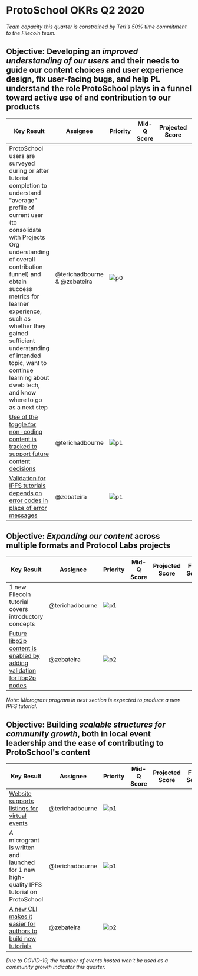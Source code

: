 # ProtoSchool OKRs Q2 2020

_Team capacity this quarter is constrained by Teri's 50% time commitment to the Filecoin team._

## Objective: Developing an _improved understanding of our users_ and their needs to guide our content choices and user experience design, fix user-facing bugs, and help PL understand the role ProtoSchool plays in a funnel toward active use of and contribution to our products

| Key Result | Assignee | Priority | Mid-Q Score | Projected Score | Final Score |
| ---------- | -------- | -------- | ----------- | --------------- | ----------- |
| ProtoSchool users are surveyed during or after tutorial completion to understand "average" profile of current user (to consolidate with Projects Org understanding of overall contribution funnel) and obtain success metrics for learner experience, such as whether they gained sufficient understanding of intended topic, want to continue learning about dweb tech, and know where to go as a next step | @terichadbourne & @zebateira | ![p0](https://ipfs.io/ipfs/QmV88khHDJEXi7wo6o972MZWY661R9PhrZW6dvpFP6jnMn/p0.svg)  |   |   |   ||
| [Use of the toggle for non-coding content is tracked to support future content decisions](https://github.com/ProtoSchool/protoschool.github.io/issues/366) | @terichadbourne |![p1](https://ipfs.io/ipfs/QmV88khHDJEXi7wo6o972MZWY661R9PhrZW6dvpFP6jnMn/p1.svg)| |  |  |
| [Validation for IPFS tutorials depends on error codes in place of error messages](https://github.com/ProtoSchool/protoschool.github.io/issues/343)  | @zebateira | ![p1](https://ipfs.io/ipfs/QmV88khHDJEXi7wo6o972MZWY661R9PhrZW6dvpFP6jnMn/p1.svg)  |   |   |   ||

## Objective: _Expanding our content_ across multiple formats and Protocol Labs projects

| Key Result | Assignee | Priority | Mid-Q Score | Projected Score | Final Score |
| ---------- | -------- | -------- | ----------- |--------------- | ----------- |
| 1 new Filecoin tutorial covers introductory concepts | @terichadbourne |![p1](https://ipfs.io/ipfs/QmV88khHDJEXi7wo6o972MZWY661R9PhrZW6dvpFP6jnMn/p1.svg)|||||
| [Future libp2p content is enabled by adding validation for libp2p nodes](https://github.com/ProtoSchool/protoschool.github.io/issues/229) | @zebateira | ![p2](https://ipfs.io/ipfs/QmV88khHDJEXi7wo6o972MZWY661R9PhrZW6dvpFP6jnMn/p2.svg)  |   |   |   ||

_Note: Microgrant program in next section is expected to produce a new IPFS tutorial._

## Objective: Building _scalable structures for community growth_, both in local event leadership and the ease of contributing to ProtoSchool's content

| Key Result | Assignee | Priority | Mid-Q Score | Projected Score | Final Score |
| ---------- | -------- | -------- | ----------- | --------------- | ----------- |
| [Website supports listings for virtual events](https://github.com/ProtoSchool/protoschool.github.io/issues/409) | @terichadbourne | ![p1](https://ipfs.io/ipfs/QmV88khHDJEXi7wo6o972MZWY661R9PhrZW6dvpFP6jnMn/p1.svg)| | |  |
| A microgrant is written and launched for 1 new high-quality IPFS tutorial on ProtoSchool | @terichadbourne | ![p1](https://ipfs.io/ipfs/QmV88khHDJEXi7wo6o972MZWY661R9PhrZW6dvpFP6jnMn/p1.svg)| | |  |
| [A new CLI makes it easier for authors to build new tutorials](https://github.com/ProtoSchool/protoschool.github.io/issues/350) | @zebateira | ![p2](https://ipfs.io/ipfs/QmV88khHDJEXi7wo6o972MZWY661R9PhrZW6dvpFP6jnMn/p2.svg)  |   |   |   ||


_Due to COVID-19, the number of events hosted won't be used as a community growth indicator this quarter._
